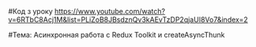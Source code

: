 #Код з уроку
https://www.youtube.com/watch?v=6RTbC8Acj1M&list=PLiZoB8JBsdznQv3kAEvTzDP2qjaUI8Vo7&index=2

#Тема:
 Асинхронная работа с Redux Toolkit и createAsyncThunk
